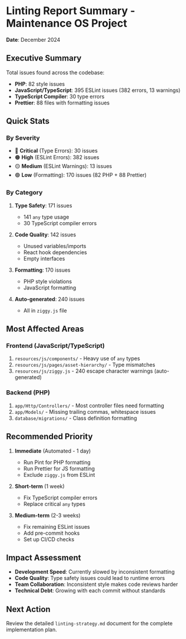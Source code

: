 # Linting Report Summary - Maintenance OS Project

**Date**: December 2024

## Executive Summary

Total issues found across the codebase:
- **PHP**: 82 style issues
- **JavaScript/TypeScript**: 395 ESLint issues (382 errors, 13 warnings)
- **TypeScript Compiler**: 30 type errors
- **Prettier**: 88 files with formatting issues

## Quick Stats

### By Severity
- 🔴 **Critical** (Type Errors): 30 issues
- 🟠 **High** (ESLint Errors): 382 issues  
- 🟡 **Medium** (ESLint Warnings): 13 issues
- 🟢 **Low** (Formatting): 170 issues (82 PHP + 88 Prettier)

### By Category
1. **Type Safety**: 171 issues
   - 141 `any` type usage
   - 30 TypeScript compiler errors

2. **Code Quality**: 142 issues
   - Unused variables/imports
   - React hook dependencies
   - Empty interfaces

3. **Formatting**: 170 issues
   - PHP style violations
   - JavaScript formatting

4. **Auto-generated**: 240 issues
   - All in `ziggy.js` file

## Most Affected Areas

### Frontend (JavaScript/TypeScript)
1. `resources/js/components/` - Heavy use of `any` types
2. `resources/js/pages/asset-hierarchy/` - Type mismatches
3. `resources/js/ziggy.js` - 240 escape character warnings (auto-generated)

### Backend (PHP)
1. `app/Http/Controllers/` - Most controller files need formatting
2. `app/Models/` - Missing trailing commas, whitespace issues
3. `database/migrations/` - Class definition formatting

## Recommended Priority

1. **Immediate** (Automated - 1 day)
   - Run Pint for PHP formatting
   - Run Prettier for JS formatting
   - Exclude `ziggy.js` from ESLint

2. **Short-term** (1 week)
   - Fix TypeScript compiler errors
   - Replace critical `any` types

3. **Medium-term** (2-3 weeks)
   - Fix remaining ESLint issues
   - Add pre-commit hooks
   - Set up CI/CD checks

## Impact Assessment

- **Development Speed**: Currently slowed by inconsistent formatting
- **Code Quality**: Type safety issues could lead to runtime errors
- **Team Collaboration**: Inconsistent style makes code reviews harder
- **Technical Debt**: Growing with each commit without standards

## Next Action

Review the detailed `linting-strategy.md` document for the complete implementation plan. 